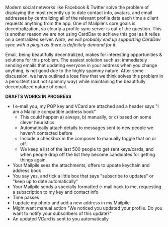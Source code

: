 Modern social networks like Facebook & Twitter solve the problem of displaying the most recently up to date contact info, avatars, and email addresses by centralizing all of the relevant profile data each time a client requests anything from the app. One of Mailpile's core goals is decentralization, so clearly a profile sync server is out of the question. This is another reason we are not using CardDav to achieve this goal as it relies on a centralized server. _Note, we will probably end up supporting CardDav sync with a plugin as there is definitely demand for it._

Email, being beautifully decentralized, makes for interesting opportunities & solutions for this problem. The easiest solution such as: immediately sending emails that updating everyone in your address when you change anything, is not good due to the highly spammy nature. After some discussion, we have outlined a lose flow that we think solves this problem in a persistent (but not spammy way) while maintaining the beautifully decentralized nature of email.

**DRAFTS WORKS IN PROGRESS**

* I e-mail you, my PGP key and VCard are attached and a header says "I am a Mailpile compatible address book"
    * This could happen a) always, b) manually, or c) based on some clever heuristics
    * Automatically attach details to messages sent to new people we haven't contacted before
    * Include a checkbox in the composer to manually toggle that on or off.
    * We keep a list of the last 500 people to get sent keys/cards, and when people drop off the list they become candidates for getting things again.
* Your Mailpile sees the attachments, offers to update keychain and address book
* You say yes, and tick a little box that says "subscribe to updates" or "keep up to date automatically"
* Your Mailpile sends a specially formatted e-mail back to me, requesting a subscription to my key and contact info
* Time passes
* I update my photo and add a new address in my Mailpile
* Might want manual action "We noticed you updated your profile. Do you want to notify your subscribers of this update?"
* An updated VCard is sent to you automatically
